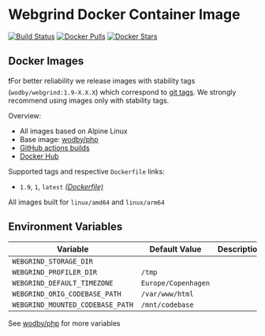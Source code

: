 # Webgrind Docker Container Image 

[![Build Status](https://github.com/wodby/webgrind/workflows/Build%20docker%20image/badge.svg)](https://github.com/wodby/webgrind/actions)
[![Docker Pulls](https://img.shields.io/docker/pulls/wodby/webgrind.svg)](https://hub.docker.com/r/wodby/webgrind)
[![Docker Stars](https://img.shields.io/docker/stars/wodby/webgrind.svg)](https://hub.docker.com/r/wodby/webgrind)

## Docker Images

❗For better reliability we release images with stability tags (`wodby/webgrind:1.9-X.X.X`) which correspond to [git tags](https://github.com/wodby/webgrind/releases). We strongly recommend using images only with stability tags. 

Overview:

- All images based on Alpine Linux
- Base image: [wodby/php](https://github.com/wodby/php)
- [GitHub actions builds](https://github.com/wodby/webgrind/actions) 
- [Docker Hub](https://hub.docker.com/r/wodby/webgrind)

Supported tags and respective `Dockerfile` links:

- `1.9`, `1`, `latest`  [_(Dockerfile)_](https://github.com/wodby/webgrind/tree/master/Dockerfile)

All images built for `linux/amd64` and `linux/arm64`

## Environment Variables

| Variable                         | Default Value       | Description |
|----------------------------------|---------------------|-------------|
| `WEBGRIND_STORAGE_DIR`           |                     |             |
| `WEBGRIND_PROFILER_DIR`          | `/tmp`              |             |
| `WEBGRIND_DEFAULT_TIMEZONE`      | `Europe/Copenhagen` |             |
| `WEBGRIND_ORIG_CODEBASE_PATH`    | `/var/www/html`     |             |
| `WEBGRIND_MOUNTED_CODEBASE_PATH` | `/mnt/codebase`     |             |

See [wodby/php](https://github.com/wodby/php) for more variables
